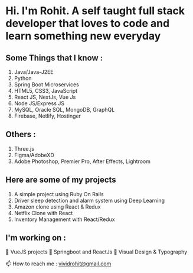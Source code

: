 # Hi. I'm Rohit. A self taught full stack developer that loves to code and learn something new everyday

## Some Things that I know :
01. Java/Java-J2EE
02. Python
03. Spring Boot Microservices
04. HTML5, CSS3, JavaScript
05. React JS, NextJs, Vue Js
06. Node JS/Express JS
07. MySQL, Oracle SQL, MongoDB, GraphQL
08. Firebase, Netlify, Hostinger

## Others : 
01. Three.js
02. Figma/AdobeXD
03. Adobe Photoshop, Premier Pro, After Effects, Lightroom

## Here are some of my projects
01. A simple project using Ruby On Rails
02. Driver sleep detection and alarm system using Deep Learning
03. Amazon clone using React & Redux
04. Netflix Clone with React
05. Inventory Management with React/Redux


## I'm working on : 
🔭 VueJS projects
🌱 Springboot and ReactJs
🎨 Visual Design & Typography



📫 How to reach me : vividrohit@gmail.com
